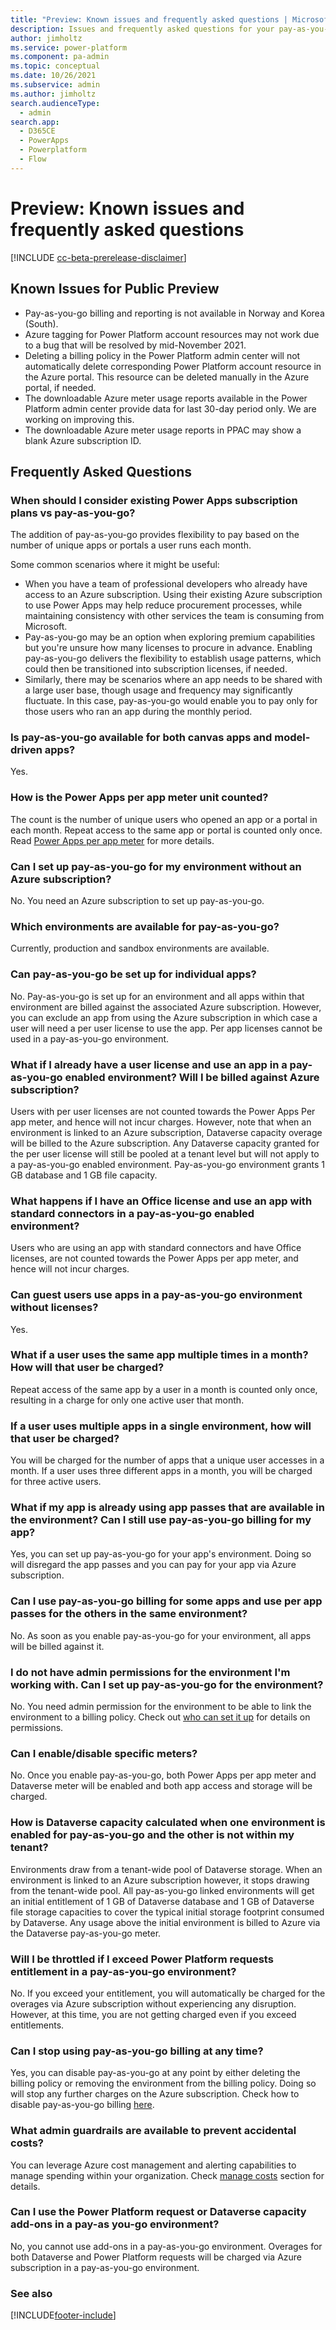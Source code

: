 ```yaml
---
title: "Preview: Known issues and frequently asked questions | MicrosoftDocs"
description: Issues and frequently asked questions for your pay-as-you-go plan.
author: jimholtz
ms.service: power-platform
ms.component: pa-admin
ms.topic: conceptual
ms.date: 10/26/2021
ms.subservice: admin
ms.author: jimholtz 
search.audienceType: 
  - admin
search.app:
  - D365CE
  - PowerApps
  - Powerplatform
  - Flow
---
```


# Preview: Known issues and frequently asked questions 

[!INCLUDE [cc-beta-prerelease-disclaimer](../includes/cc-beta-prerelease-disclaimer.md)]

## Known Issues for Public Preview
- Pay-as-you-go billing and reporting is not available in Norway and Korea (South).
- Azure tagging for Power Platform account resources may not work due to a bug that will be resolved by mid-November 2021. 
- Deleting a billing policy in the Power Platform admin center will not automatically delete corresponding Power Platform account resource in the Azure portal. This resource can be deleted manually in the Azure portal, if needed.
- The downloadable Azure meter usage reports available in the Power Platform admin center provide data for last 30-day period only. We are working on improving this.
- The downloadable Azure meter usage reports in PPAC may show a blank Azure subscription ID. 

## Frequently Asked Questions 

### When should I consider existing Power Apps subscription plans vs pay-as-you-go?
The addition of pay-as-you-go provides flexibility to pay based on the number of unique apps or portals a user runs each month.

Some common scenarios where it might be useful:

- When you have a team of professional developers who already have access to an Azure subscription. Using their existing Azure subscription to use Power Apps may help reduce procurement processes, while maintaining consistency with other services the team is consuming from Microsoft.
- Pay-as-you-go may be an option when exploring premium capabilities but you're unsure how many licenses to procure in advance. Enabling pay-as-you-go delivers the flexibility to establish usage patterns, which could then be transitioned into subscription licenses, if needed.
- Similarly, there may be scenarios where an app needs to be shared with a large user base, though usage and frequency may significantly fluctuate. In this case, pay-as-you-go would enable you to pay only for those users who ran an app during the monthly period.

### Is pay-as-you-go available for both canvas apps and model-driven apps?
Yes.

### How is the Power Apps per app meter unit counted?
The count is the number of unique users who opened an app or a portal in each month. Repeat access to the same app or portal is counted only once. Read [Power Apps per app meter](pay-as-you-go-meters.md#power-apps-per-app-meter) for more details.

### Can I set up pay-as-you-go for my environment without an Azure subscription?
No. You need an Azure subscription to set up pay-as-you-go.

### Which environments are available for pay-as-you-go?
Currently, production and sandbox environments are available.

### Can pay-as-you-go be set up for individual apps?
No. Pay-as-you-go is set up for an environment and all apps within that environment are billed against the associated Azure subscription. However, you can exclude an app from using the Azure subscription in which case a user will need a per user license to use the app. Per app licenses cannot be used in a pay-as-you-go environment.

### What if I already have a user license and use an app in a pay-as-you-go enabled environment? Will I be billed against Azure subscription?
Users with per user licenses are not counted towards the Power Apps Per app meter, and hence will not incur charges. However, note that when an environment is linked to an Azure subscription, Dataverse capacity overage will be billed to the Azure subscription. Any Dataverse capacity granted for the per user license will still be pooled at a tenant level but will not apply to a pay-as-you-go enabled environment. Pay-as-you-go environment grants 1 GB database and 1 GB file capacity.

### What happens if I have an Office license and use an app with standard connectors in a pay-as-you-go enabled environment?
Users who are using an app with standard connectors and have Office licenses, are not counted towards the Power Apps per app meter, and hence will not incur charges.

### Can guest users use apps in a pay-as-you-go environment without licenses?
Yes.

### What if a user uses the same app multiple times in a month? How will that user be charged?
Repeat access of the same app by a user in a month is counted only once, resulting in a charge for only one active user that month.

### If a user uses multiple apps in a single environment, how will that user be charged?
You will be charged for the number of apps that a unique user accesses in a month. If a user uses three different apps in a month, you will be charged for three active users.

### What if my app is already using app passes that are available in the environment? Can I still use pay-as-you-go billing for my app?
Yes, you can set up pay-as-you-go for your app's environment. Doing so will disregard the app passes and you can pay for your app via Azure subscription.

### Can I use pay-as-you-go billing for some apps and use per app passes for the others in the same environment?
No. As soon as you enable pay-as-you-go for your environment, all apps will be billed against it.

### I do not have admin permissions for the environment I'm working with. Can I set up pay-as-you-go for the environment?
No. You need admin permission for the environment to be able to link the environment to a billing policy. Check out [who can set it up](pay-as-you-go-set-up.md#who-can-set-it-up) for details on permissions.

### Can I enable/disable specific meters?
No. Once you enable pay-as-you-go, both Power Apps per app meter and Dataverse meter will be enabled and both app access and storage will be charged.

### How is Dataverse capacity calculated when one environment is enabled for pay-as-you-go and the other is not within my tenant?
Environments draw from a tenant-wide pool of Dataverse storage. When an environment is linked to an Azure subscription however, it stops drawing from the tenant-wide pool. All pay-as-you-go linked environments will get an initial entitlement of 1 GB of Dataverse database and 1 GB of Dataverse file storage capacities to cover the typical initial storage footprint consumed by Dataverse. Any usage above the initial environment is billed to Azure via the Dataverse pay-as-you-go meter. 

### Will I be throttled if I exceed Power Platform requests entitlement in a pay-as-you-go environment?
No. If you exceed your entitlement, you will automatically be charged for the overages via Azure subscription without experiencing any disruption. However, at this time, you are not getting charged even if you exceed entitlements.

### Can I stop using pay-as-you-go billing at any time?
Yes, you can disable pay-as-you-go at any point by either deleting the billing policy or removing the environment from the billing policy. Doing so will stop any further charges on the Azure subscription. Check how to disable pay-as-you-go billing [here](pay-as-you-go-set-up.md#turning-off-pay-as-you-go).

### What admin guardrails are available to prevent accidental costs?
You can leverage Azure cost management and alerting capabilities to manage spending within your organization. Check [manage costs](pay-as-you-go-usage-costs.md#how-to-manage-costs) section for details.

### Can I use the Power Platform request or Dataverse capacity add-ons in a pay-as you-go environment?
No, you cannot use add-ons in a pay-as-you-go environment. Overages for both Dataverse and Power Platform requests will be charged via Azure subscription in a pay-as-you-go environment. 

### See also  





[!INCLUDE[footer-include](../includes/footer-banner.md)]
